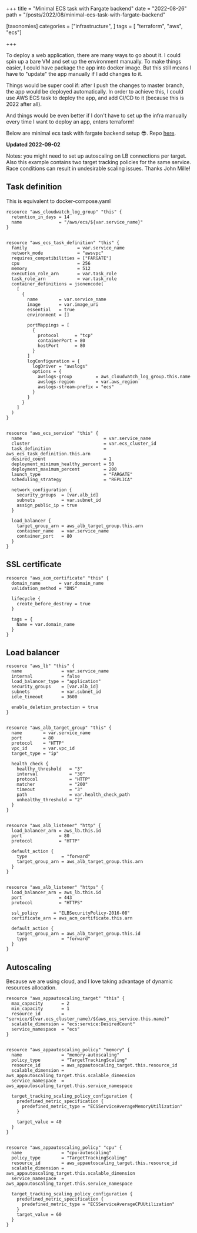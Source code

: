 +++
title = "Minimal ECS task with Fargate backend"
date = "2022-08-26"
path = "/posts/2022/08/minimal-ecs-task-with-fargate-backend"

[taxonomies]
categories = ["infrastructure", ]
tags = [ "terraform", "aws", "ecs"]

+++

To deploy a web application, there are many ways to go about it. I could spin up a bare VM and set up the environment manually. To make things easier, I could have package the app into docker image. But this still means I have to "update" the app manually if I add changes to it.

Things would be super cool if: after I push the changes to master branch, the app would be deployed automatically. In order to achieve this, I could use AWS ECS task to deploy the app, and add CI/CD to it (because this is 2022 after all).

And things would be even better if I don't have to set up the infra manually every time I want to deploy an app, enters terraform!

Below are minimal ecs task with fargate backend setup 😎. Repo [here](https://github.com/devbaygroup/terraform-aws-ecs-fargate-example).

**Updated 2022-09-02**

Notes: you might need to set up autoscaling on LB connections per target. Also this example contains two target tracking policies for the same service. Race conditions can result in undesirable scaling issues. Thanks John Mille!

## Task definition

This is equivalent to docker-compose.yaml

```hcl
resource "aws_cloudwatch_log_group" "this" {
  retention_in_days = 14
  name              = "/aws/ecs/${var.service_name}"
}


resource "aws_ecs_task_definition" "this" {
  family                   = var.service_name
  network_mode             = "awsvpc"
  requires_compatibilities = ["FARGATE"]
  cpu                      = 256
  memory                   = 512
  execution_role_arn       = var.task_role
  task_role_arn            = var.task_role
  container_definitions = jsonencode(
    [
      {
        name        = var.service_name
        image       = var.image_uri
        essential   = true
        environment = []

        portMappings = [
          {
            protocol      = "tcp"
            containerPort = 80
            hostPort      = 80
          }
        ]
        logConfiguration = {
          logDriver = "awslogs"
          options = {
            awslogs-group         = aws_cloudwatch_log_group.this.name
            awslogs-region        = var.aws_region
            awslogs-stream-prefix = "ecs"
          }
        }
      }
    ]
  )
}


resource "aws_ecs_service" "this" {
  name                               = var.service_name
  cluster                            = var.ecs_cluster_id
  task_definition                    = aws_ecs_task_definition.this.arn
  desired_count                      = 1
  deployment_minimum_healthy_percent = 50
  deployment_maximum_percent         = 200
  launch_type                        = "FARGATE"
  scheduling_strategy                = "REPLICA"

  network_configuration {
    security_groups  = [var.alb_id]
    subnets          = var.subnet_id
    assign_public_ip = true
  }

  load_balancer {
    target_group_arn = aws_alb_target_group.this.arn
    container_name   = var.service_name
    container_port   = 80
  }
}
```

## SSL certificate

```hcl
resource "aws_acm_certificate" "this" {
  domain_name       = var.domain_name
  validation_method = "DNS"

  lifecycle {
    create_before_destroy = true
  }

  tags = {
    Name = var.domain_name
  }
}
```

## Load balancer

```hcl
resource "aws_lb" "this" {
  name               = var.service_name
  internal           = false
  load_balancer_type = "application"
  security_groups    = [var.alb_id]
  subnets            = var.subnet_id
  idle_timeout       = 3600

  enable_deletion_protection = true
}


resource "aws_alb_target_group" "this" {
  name        = var.service_name
  port        = 80
  protocol    = "HTTP"
  vpc_id      = var.vpc_id
  target_type = "ip"

  health_check {
    healthy_threshold   = "3"
    interval            = "30"
    protocol            = "HTTP"
    matcher             = "200"
    timeout             = "3"
    path                = var.health_check_path
    unhealthy_threshold = "2"
  }
}


resource "aws_alb_listener" "http" {
  load_balancer_arn = aws_lb.this.id
  port              = 80
  protocol          = "HTTP"

  default_action {
    type             = "forward"
    target_group_arn = aws_alb_target_group.this.arn
  }
}


resource "aws_alb_listener" "https" {
  load_balancer_arn = aws_lb.this.id
  port              = 443
  protocol          = "HTTPS"

  ssl_policy      = "ELBSecurityPolicy-2016-08"
  certificate_arn = aws_acm_certificate.this.arn

  default_action {
    target_group_arn = aws_alb_target_group.this.id
    type             = "forward"
  }
}
```

## Autoscaling

Because we are using cloud, and I love taking advantage of dynamic resources allocation.

```hcl
resource "aws_appautoscaling_target" "this" {
  max_capacity       = 2
  min_capacity       = 1
  resource_id        = "service/${var.ecs_cluster_name}/${aws_ecs_service.this.name}"
  scalable_dimension = "ecs:service:DesiredCount"
  service_namespace  = "ecs"
}


resource "aws_appautoscaling_policy" "memory" {
  name               = "memory-autoscaling"
  policy_type        = "TargetTrackingScaling"
  resource_id        = aws_appautoscaling_target.this.resource_id
  scalable_dimension = aws_appautoscaling_target.this.scalable_dimension
  service_namespace  = aws_appautoscaling_target.this.service_namespace

  target_tracking_scaling_policy_configuration {
    predefined_metric_specification {
      predefined_metric_type = "ECSServiceAverageMemoryUtilization"
    }

    target_value = 40
  }
}


resource "aws_appautoscaling_policy" "cpu" {
  name               = "cpu-autoscaling"
  policy_type        = "TargetTrackingScaling"
  resource_id        = aws_appautoscaling_target.this.resource_id
  scalable_dimension = aws_appautoscaling_target.this.scalable_dimension
  service_namespace  = aws_appautoscaling_target.this.service_namespace

  target_tracking_scaling_policy_configuration {
    predefined_metric_specification {
      predefined_metric_type = "ECSServiceAverageCPUUtilization"
    }
    target_value = 60
  }
}
```

